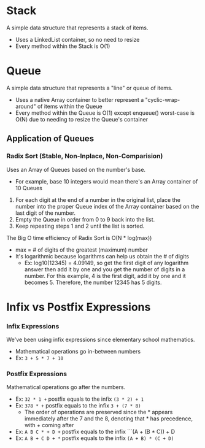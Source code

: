 # Stack
A simple data structure that represents a stack of items.
- Uses a LinkedList container, so no need to resize
- Every method within the Stack is O(1)

# Queue
A simple data structure that represents a "line" or queue of items.
- Uses a native Array container to better represent a "cyclic-wrap-around" of items within the Queue
- Every method within the Queue is O(1) except enqueue() worst-case is O(N) due to needing to resize the Queue's container

## Application of Queues
### Radix Sort (Stable, Non-Inplace, Non-Comparision)
Uses an Array of Queues based on the number's base.
- For example, base 10 integers would mean there's an Array container of 10 Queues

1. For each digit at the end of a number in the original list, place the number into the proper Queue index of the Array container based on the last digit of the number.  
2. Empty the Queue in order from 0 to 9 back into the list.  
3. Keep repeating steps 1 and 2 until the list is sorted.  

The Big O time efficiency of Radix Sort is O(N * log(max))
- max = # of digits of the greatest (maximum) number
- It's logarithmic because logarithms can help us obtain the # of digits
	- Ex: log10(12345) = 4.09149, so get the first digit of any logarithm answer then add it by one and you get the number of digits in a number. For this example, 4 is the first digit, add it by one and it becomes 5. Therefore, the number 12345 has 5 digits.

# Infix vs Postfix Expressions
### Infix Expressions
We've been using infix expressions since elementary school mathematics.
- Mathematical operations go in-between numbers
- Ex: ```3 + 5 * 7 + 10```

### Postfix Expressions
Mathematical operations go after the numbers.
- Ex: ```32 * 1 +``` postfix equals to the infix ```(3 * 2) + 1```
- Ex: ```378 * +``` postfix equals to the infix ```3 + (7 * 8)```
	- The order of operations are preserved since the * appears immediately after the 7 and the 8, denoting that * has precedence, with + coming after
- Ex: ```A B C * + D +``` postfix equals to the infix ```(A + (B * C)) + D
- Ex: ```A B + C D + *``` postfix equals to the infix ```(A + B) * (C + D)```
